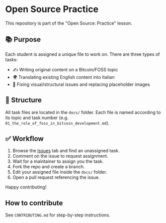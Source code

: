 # Open Source Practice

This repository is part of the "Open Source: Practice" lesson.

## 📚 Purpose

Each student is assigned a unique file to work on. There are three types of tasks:
- ✍️ Writing original content on a Bitcoin/FOSS topic
- 🌍 Translating existing English content into Italian
- 🎨 Fixing visual/structural issues and replacing placeholder images

## 📂 Structure

All task files are located in the `docs/` folder.
Each file is named according to its topic and task number (e.g. `01_the_role_of_foss_in_bitcoin_development.md`).

## ✅ Workflow

1. Browse the [Issues](../../issues) tab and find an unassigned task.
2. Comment on the issue to request assignment.
3. Wait for a maintainer to assign you the task.
4. Fork the repo and create a branch.
5. Edit your assigned file inside the `docs/` folder.
6. Open a pull request referencing the issue.

Happy contributing!

## How to contribute
See `CONTRIBUTING.md` for step-by-step instructions.